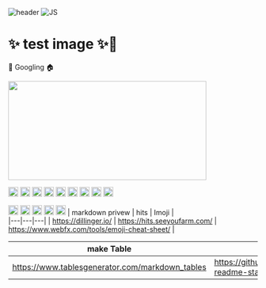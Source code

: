 ![header](https://capsule-render.vercel.app/api?type=wave&color=auto&height=300&section=header&text=study%20git!&fontSize=90)
![JS](https://img.shields.io/badge/hanul-kym-red?style=social)
# ✨ test image ✨:clap:
:school:   Googling     :house:

<img src="https://t1.daumcdn.net/cafeattach/1XmRu/15cdcea424a0e101ae000d27e2f54220d1e39e0c"  style='width:400px; height : 200px' />

<img src="https://img.shields.io/badge/Java-3766AB?style=flat-Dashe&logo=Java&logoColor=white"  style='height : 20px' /></a>
<img src="https://img.shields.io/badge/Spring-6DB33F?style=Static-square&logo=Spring&logoColor=white" style='height : 20px'></a>
<img src="https://img.shields.io/badge/Csharp-5C2D91?style=for-the-badge&logo=Csharp&logoColor=white"  style='height : 20px' /></a>
<img src="https://img.shields.io/badge/Android-3DDC84?style=for-the-badge&logo=Android&logoColor=white"  style='height : 20px'/></a>
<img src="https://img.shields.io/badge/Unity-3DDC84?style=flat-Underscore&logo=Unity&logoColor=white"  style='height : 20px'/></a>
<img src="https://img.shields.io/badge/.net-5C2D91?style=flat-square&logo=.net&logoColor=white"  style='height : 20px'/></a>
<img src="https://img.shields.io/badge/Github-3766AB?style=flat-Dashe&logo=Github&logoColor=white"  style='height : 20px' /></a>
<img src="https://img.shields.io/badge/JavaScript-F7DF1E?style=flat-square&logo=JavaScript&logoColor=white"  style='height : 20px' /></a>
<img src="https://img.shields.io/badge/Jquery-0769AD?style=plastic-square&logo=Jquery&logoColor=white"  style='height : 20px'/></a>

<img src="https://img.shields.io/badge/Oracle-F80000?style=flat-square&logo=Oracle&logoColor=white"  style='height : 20px'/></a>
<img src="https://img.shields.io/badge/Mssql-CC2927?style=flat-square&logo=microsoftsqlserver&logoColor=white"  style='height : 20px' /></a>
<img src="https://img.shields.io/badge/MongoDB-47A248?style=flat-square&logo=MongoDB&logoColor=white" style='height : 20px'/></a>
<img src="https://img.shields.io/badge/MariaDB-003545?style=flat-square&logo=MariaDB&logoColor=white"  style='height : 20px' /></a>
<img src="https://img.shields.io/badge/firebase-5C2D91?style=flat-square&logo=firebase&logoColor=white"  style='height : 20px' /></a>
| markdown privew | hits | Imoji |  
|---|---|---|
| https://dillinger.io/ | https://hits.seeyoufarm.com/ |  https://www.webfx.com/tools/emoji-cheat-sheet/ |  

|  make Table | Git-Hub Stats  | make badge |  
|---|---|---|
| https://www.tablesgenerator.com/markdown_tables  |  https://github.com/anuraghazra/github-readme-stats | https://shiedls.io/ |  

